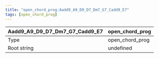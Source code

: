 ```yaml
---
title: "open_chord_prog:Aadd9_A9_D9_D7_Dm7_G7_Cadd9_E7"
tags: [open_chord_prog]
---
```


|Aadd9_A9_D9_D7_Dm7_G7_Cadd9_E7|open_chord_prog|
|---|---|
|Type|open_chord_prog|
|Root string|undefined|


